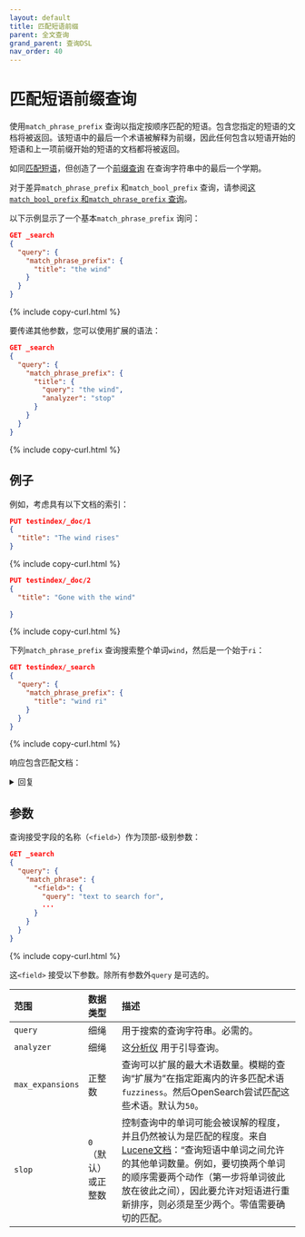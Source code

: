```yaml
---
layout: default
title: 匹配短语前缀
parent: 全文查询
grand_parent: 查询DSL
nav_order: 40
---
```


# 匹配短语前缀查询

使用`match_phrase_prefix` 查询以指定按顺序匹配的短语。包含您指定的短语的文档将被返回。该短语中的最后一个术语被解释为前缀，因此任何包含以短语开始的短语和上一项前缀开始的短语的文档都将被返回。

如同[匹配短语]({{site.url}}{{site.baseurl}}/query-dsl/full-text/match-phrase/)，但创造了一个[前缀查询](https://lucene.apache.org/core/8_9_0/core/org/apache/lucene/search/PrefixQuery.html) 在查询字符串中的最后一个学期。

对于差异`match_phrase_prefix` 和`match_bool_prefix` 查询，请参阅[这`match_bool_prefix` 和`match_phrase_prefix` 查询]({{site.url}}{{site.baseurl}}/query-dsl/full-text/match-bool-prefix/#the-match_bool_prefix-and-match_phrase_prefix-queries)。

以下示例显示了一个基本`match_phrase_prefix` 询问：

```json
GET _search
{
  "query": {
    "match_phrase_prefix": {
      "title": "the wind"
    }
  }
}
```
{% include copy-curl.html %}

要传递其他参数，您可以使用扩展的语法：

```json
GET _search
{
  "query": {
    "match_phrase_prefix": {
      "title": {
        "query": "the wind",
        "analyzer": "stop"
      }
    }
  }
}
```
{% include copy-curl.html %}

## 例子

例如，考虑具有以下文档的索引：

```json
PUT testindex/_doc/1
{
  "title": "The wind rises"
}
```
{% include copy-curl.html %}

```json
PUT testindex/_doc/2
{
  "title": "Gone with the wind"
  
}
```
{% include copy-curl.html %}

下列`match_phrase_prefix` 查询搜索整个单词`wind`，然后是一个始于`ri`：

```json
GET testindex/_search
{
  "query": {
    "match_phrase_prefix": {
      "title": "wind ri"
    }
  }
}
```
{% include copy-curl.html %}

响应包含匹配文档：

<details closed markdown="block">
  <summary>
    回复
  </summary>
  {: .text-delta}

```json
{
  "took": 6,
  "timed_out": false,
  "_shards": {
    "total": 1,
    "successful": 1,
    "skipped": 0,
    "failed": 0
  },
  "hits": {
    "total": {
      "value": 1,
      "relation": "eq"
    },
    "max_score": 0.92980814,
    "hits": [
      {
        "_index": "testindex",
        "_id": "1",
        "_score": 0.92980814,
        "_source": {
          "title": "The wind rises"
        }
      }
    ]
  }
}
```
</details>

## 参数

查询接受字段的名称（`<field>`）作为顶部-级别参数：

```json
GET _search
{
  "query": {
    "match_phrase": {
      "<field>": {
        "query": "text to search for",
        ... 
      }
    }
  }
}
```
{% include copy-curl.html %}

这`<field>` 接受以下参数。除所有参数外`query` 是可选的。

范围| 数据类型| 描述
:--- | :--- | :---
`query` | 细绳| 用于搜索的查询字符串。必需的。
`analyzer` | 细绳| 这[分析仪]({{site.url}}{{site.baseurl}}/analyzers/index/) 用于引导查询。
`max_expansions` | 正整数|  查询可以扩展的最大术语数量。模糊的查询“扩展为”在指定距离内的许多匹配术语`fuzziness`。然后OpenSearch尝试匹配这些术语。默认为`50`。
`slop` | `0` （默认）或正整数| 控制查询中的单词可能会被误解的程度，并且仍然被认为是匹配的程度。来自[Lucene文档](https://lucene.apache.org/core/8_9_0/core/org/apache/lucene/search/PhraseQuery.html#getSlop--)：“查询短语中单词之间允许的其他单词数量。例如，要切换两个单词的顺序需要两个动作（第一步将单词彼此放在彼此之间），因此要允许对短语进行重新排序，则必须是至少两个。零值需要确切的匹配。

